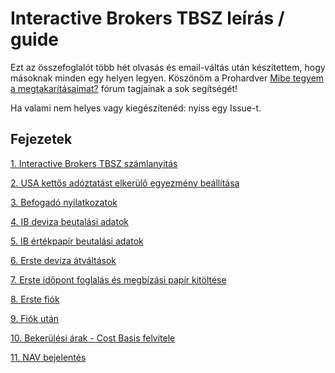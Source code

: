 # Interactive Brokers TBSZ leírás / guide

Ezt az összefoglalót több hét olvasás és email-váltás után készítettem, hogy másoknak minden egy helyen legyen. Köszönöm a Prohardver [Mibe tegyem a megtakarításaimat?](https://prohardver.hu/tema/mibe_tegyem_a_megtakaritasaimat/friss.html) fórum tagjainak a sok segítségét!

Ha valami nem helyes vagy kiegészítenéd: nyiss egy Issue-t.

## Fejezetek

[1. Interactive Brokers TBSZ számlanyitás](ibkr/ib_szamlanyitas.md)

[2. USA kettős adóztatást elkerülő egyezmény beállítása](ibkr/usa_kettos_adoztatas.md)

[3. Befogadó nyilatkozatok](ibkr/befogado_nyilatkozatok.md)

[4. IB deviza beutalási adatok](ibkr/deviza_beutalasi_adatok.md)

[5. IB értékpapír beutalási adatok](ibkr/ertekpapir_beutalasi_adaatok.md)

[6. Erste deviza átváltások](erste/erste_deviza_atvaltasok.md)

[7. Erste időpont foglalás és megbízási papír kitöltése](erste/erste_idopont.md)

[8. Erste fiók](erste/erste_fiok.md)

[9. Fiók után](erste/erste_fiok_utan.md)

[10. Bekerülési árak - Cost Basis felvitele](ibkr/bekerulesi_arak.md)

[11. NAV bejelentés](nav_bejelentes.md)
